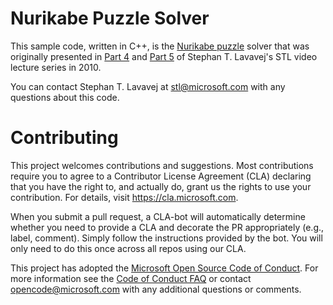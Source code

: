 # Nurikabe Puzzle Solver

This sample code, written in C++, is the [Nurikabe puzzle][wikipedia] solver that was originally presented in
[Part 4][part4] and [Part 5][part5] of Stephan T. Lavavej's STL video lecture series in 2010.

[wikipedia]: https://en.wikipedia.org/wiki/Nurikabe_(puzzle)
[part4]: https://channel9.msdn.com/Series/C9-Lectures-Stephan-T-Lavavej-Standard-Template-Library-STL-/C9-Lectures-Stephan-T-Lavavej-Standard-Template-Library-STL-4-of-n
[part5]: https://channel9.msdn.com/Series/C9-Lectures-Stephan-T-Lavavej-Standard-Template-Library-STL-/C9-Lectures-Stephan-T-Lavavej-Standard-Template-Library-STL-5-of-n

You can contact Stephan T. Lavavej at [stl@microsoft.com](mailto:stl@microsoft.com) with any questions about this code.

# Contributing

This project welcomes contributions and suggestions.  Most contributions require you to agree to a
Contributor License Agreement (CLA) declaring that you have the right to, and actually do, grant us
the rights to use your contribution. For details, visit https://cla.microsoft.com.

When you submit a pull request, a CLA-bot will automatically determine whether you need to provide
a CLA and decorate the PR appropriately (e.g., label, comment). Simply follow the instructions
provided by the bot. You will only need to do this once across all repos using our CLA.

This project has adopted the [Microsoft Open Source Code of Conduct](https://opensource.microsoft.com/codeofconduct/).
For more information see the [Code of Conduct FAQ](https://opensource.microsoft.com/codeofconduct/faq/) or
contact [opencode@microsoft.com](mailto:opencode@microsoft.com) with any additional questions or comments.
